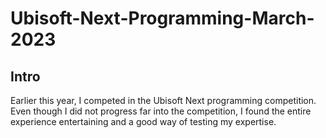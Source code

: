 # Ubisoft-Next-Programming-March-2023
 
## Intro
Earlier this year, I competed in the Ubisoft Next programming competition. Even though I did not progress far into the competition, I found the entire experience entertaining and a good way of testing my expertise.